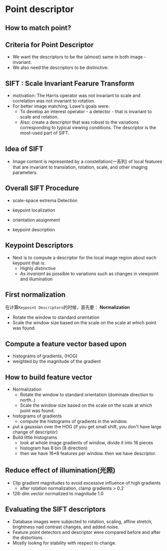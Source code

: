 # Point descriptor

## How to match point?

## Criteria for Point Descriptor

* We want the descriptors to be the (almost) same in both image - invariant.
* We also need the descriptors to be distinctive.

## SIFT :  Scale Invariant Fearure Transform

* motivation: The Harris operator was not invariant to scale and correlation was not invariant to rotation.
* For better image matching, Lowe's goals were:
  * To develop an interest operator - a detector - that is invariant to scale and rotation.
  * Also: create a descriptor that was robust to the variations corresponding to typical viewing conditions. The descriptor is the most-used part of SIFT.

## Idea of SIFT

* Image content is represented by a constellation(一系列) of local features that are invariant to translation, rotation, scale, and other imaging parameters.

## Overall SIFT Procedure

* scale-space extrema Detection
* keypoint localization

* orientation assignment
* keypoint description

## Keypoint Descriptors

* Next is to compute a descriptor for the local image region about each keypoint that is:
  * Highly *distinctive*
  * As *invariant* as possible to variations such as changes in viewpoint and illumination

## First  normalization
在计算`Keypoint Descriptors`的时候，首先要：
**Normalization**

* Rotate the window to standard orientation
* Scale the window size based on the scale on the scale at which point was found.

## Compute a feature vector based upon

* histograms of gradients, (HOG)
* weighted by the magnitude of the gradient

## How to build feature vector

* Normalization
  * Rotate the window to standard orientation (dominate direction to north..)
  * Scale the window size based on the scale on the scale at which point was found.
* histograms of gradients
  * compute the histograms of gradients in the window.
* put a gaussian over the HOG (if you get small shift, you don't have large change of descriptor)
* Build little histograms
  * look at whole image gradients of window, divide it into 16 pieces
  * histogram has 8 bin (8 direction)
  * then we have 16*8 features per window. then we have descriptor.

## Reduce effect of illumination(光照)

* Clip gradient magnitudes to avoid excessive influence of high gradients
  * after rotation normalization, clamp gradients > 0.2
* 128-dim vector normalized to magnitude 1.0

## Evaluating the SIFT descriptors

* Database images  were subjected to rotation, scaling, affine stretch, brightness nad contrast changes, and added noise.
* Feature point detectors and descriptor were compared before and after the distortions
* Mostly lookng for stability with respect to change.
